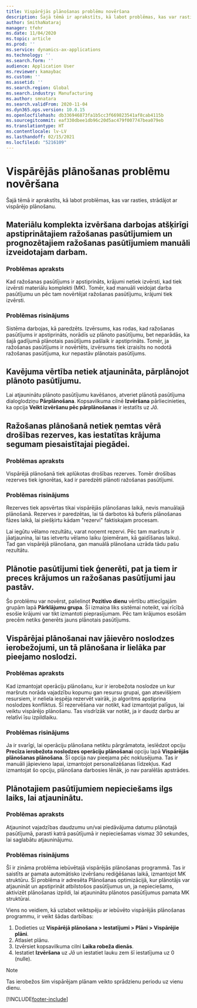 ```yaml
---
title: Vispārējās plānošanas problēmu novēršana
description: Šajā tēmā ir aprakstīts, kā labot problēmas, kas var rasties, strādājot ar vispārējo plānošanu.
author: SmithaNataraj
manager: tfehr
ms.date: 11/04/2020
ms.topic: article
ms.prod: ''
ms.service: dynamics-ax-applications
ms.technology: ''
ms.search.form: ''
audience: Application User
ms.reviewer: kamaybac
ms.custom: ''
ms.assetid: ''
ms.search.region: Global
ms.search.industry: Manufacturing
ms.author: smnatara
ms.search.validFrom: 2020-11-04
ms.dyn365.ops.version: 10.0.15
ms.openlocfilehash: db336946873fa1b5cc3f669823541af8cab4115b
ms.sourcegitcommit: eaf330dbee1db96c20d5ac479f007747bea079eb
ms.translationtype: HT
ms.contentlocale: lv-LV
ms.lasthandoff: 02/15/2021
ms.locfileid: "5216109"
---
```

# <a name="troubleshoot-master-planning"></a>Vispārējās plānošanas problēmu novēršana

Šajā tēmā ir aprakstīts, kā labot problēmas, kas var rasties, strādājot ar vispārējo plānošanu.

## <a name="bill-of-materials-explosion-behaves-differently-for-firmed-production-orders-and-for-estimated-production-orders-for-manually-created-work"></a>Materiālu komplekta izvēršana darbojas atšķirīgi apstiprinātajiem ražošanas pasūtījumiem un prognozētajiem ražošanas pasūtījumiem manuāli izveidotajam darbam.

### <a name="issue-description"></a>Problēmas apraksts

Kad ražošanas pasūtījums ir apstiprināts, krājumi netiek izvērsti, kad tiek izvērsti materiālu komplekti (MK). Tomēr, kad manuāli veidojat darba pasūtījumu un pēc tam novērtējat ražošanas pasūtījumu, krājumi tiek izvērsti.

### <a name="issue-resolution"></a>Problēmas risinājums

Sistēma darbojas, kā paredzēts. Izvērsums, kas rodas, kad ražošanas pasūtījums ir apstiprināts, norādīs uz plānoto pasūtījumu, bet neparādās, ka šajā gadījumā plānotais pasūtījums pašlaik ir apstiprināts. Tomēr, ja ražošanas pasūtījums ir novērtēts, izvērsums tiek izraisīts no nodotā ražošanas pasūtījuma, kur nepastāv plānotais pasūtījums.

## <a name="the-delay-value-isnt-updated-when-i-reschedule-a-planned-order"></a>Kavējuma vērtība netiek atjaunināta, pārplānojot plānoto pasūtījumu.

Lai atjauninātu plānoto pasūtījumu kavēšanos, atveriet plānotā pasūtījuma dialoglodziņu **Pārplānošana**. Kopsavilkuma cilnē **Izvēršana** pārliecinieties, ka opcija **Veikt izvēršanu pēc pārplānošanas** ir iestatīts uz *Jā*.

## <a name="production-scheduling-doesnt-consider-the-safety-margins-that-are-set-on-the-item-coverage-for-pegged-supply"></a>Ražošanas plānošanā netiek ņemtas vērā drošības rezerves, kas iestatītas krājuma segumam piesaistītajai piegādei.

### <a name="issue-description"></a>Problēmas apraksts

Vispārējā plānošanā tiek aplūkotas drošības rezerves. Tomēr drošības rezerves tiek ignorētas, kad ir paredzēti plānoti ražošanas pasūtījumi.

### <a name="issue-resolution"></a>Problēmas risinājums

Rezerves tiek apsvērtas tikai vispārējās plānošanas laikā, nevis manuālajā plānošanā. Rezerves ir paredzētas, lai tā darbotos kā buferis plānošanas fāzes laikā, lai piešķirtu kādam "rezervi" faktiskajam procesam.

Lai iegūtu vēlamo rezultātu, varat noņemt rezervi. Pēc tam maršruts ir jāatjaunina, lai tas ietvertu vēlamo laiku (piemēram, kā gaidīšanas laiku). Tad gan vispārējā plānošana, gan manuālā plānošana uzrāda tādu pašu rezultātu.

## <a name="planned-orders-are-generated-even-though-we-have-items-in-stock-and-production-orders-already-exist-for-them"></a>Plānotie pasūtījumi tiek ģenerēti, pat ja tiem ir preces krājumos un ražošanas pasūtījumi jau pastāv.

Šo problēmu var novērst, palielinot **Pozitīvo dienu** vērtību attiecīgajām grupām lapā **Pārklājumu grupa**. Šī izmaiņa liks sistēmai noteikt, vai rīcībā esošie krājumi var tikt izmantoti pieprasījumam. Pēc tam krājumos esošām precēm netiks ģenerēts jauns plānotais pasūtījums.

## <a name="master-planning-doesnt-seem-to-respect-capacity-limitations-and-is-scheduling-more-than-the-available-capacity"></a>Vispārējai plānošanai nav jāievēro noslodzes ierobežojumi, un tā plānošana ir lielāka par pieejamo noslodzi.

### <a name="issue-description"></a>Problēmas apraksts

Kad izmantojat operāciju plānošanu, kur ir ierobežota noslodze un kur maršruts norāda vajadzību kopumu gan resursu grupai, gan atsevišķiem resursiem, ir neliela iespēja rezervēt vairāk, jo algoritms apstiprina noslodzes konfliktus. Šī rezervēšana var notikt, kad izmantojat palīgus, lai veiktu vispārējo plānošanu. Tas visdrīzāk var notikt, ja ir daudz darbu ar relatīvi īsu izpildlaiku.

### <a name="issue-resolution"></a>Problēmas risinājums

Ja ir svarīgi, lai operāciju plānošana netiktu pārgrāmatota, ieslēdzot opciju **Precīza ierobežota noslodzes operāciju plānošanai** opciju lapā **Vispārējās plānošanas plānošana**. Šī opcija nav pieejama pēc noklusējuma. Tas ir manuāli jāpievieno lapai, izmantojot personalizēšanas līdzekļus. Kad izmantojat šo opciju, plānošana darbosies lēnāk, jo nav paralēlās apstrādes.

## <a name="planned-orders-take-a-long-time-to-update"></a>Plānotajiem pasūtījumiem nepieciešams ilgs laiks, lai atjauninātu.

### <a name="issue-description"></a>Problēmas apraksts

Atjauninot vajadzības daudzumu un/vai piedāvājuma datumu plānotajā pasūtījumā, parasti katrā pasūtījumā ir nepieciešamas vismaz 30 sekundes, lai saglabātu atjauninājumu.

### <a name="issue-resolution"></a>Problēmas risinājums

Šī ir zināma problēma iebūvētajā vispārējās plānošanas programmā. Tas ir saistīts ar pamata automātisko izvēršanu rediģēšanas laikā, izmantojot MK struktūru. Šī problēma ir adresēta Plānošanas optimizācijā, kur plānotājs var atjaunināt un apstiprināt atbilstošos pasūtījumus un, ja nepieciešams, aktivizēt plānošanas izpildi, lai atjauninātu plānotos pasūtījumus pamata MK struktūrai.

Viens no veidiem, kā uzlabot veiktspēju ar iebūvēto vispārējās plānošanas programmu, ir veikt šādas darbības:

1. Dodieties uz **Vispārējā plānošana \> Iestatījumi \> Plāni \> Vispārējie plāni**.
1. Atlasiet plānu.
1. Izvērsiet kopsavilkuma cilni **Laika robeža dienās**.
1. Iestatiet **Izvēršana** uz *Jā* un iestatiet lauku zem šī iestatījuma uz 0 (nulle).

> [!NOTE]
> Tas ierobežos šim vispārējam plānam veikto sprādzienu periodu uz vienu dienu.


[!INCLUDE[footer-include](../../includes/footer-banner.md)]